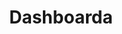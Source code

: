 ---
layout: admintemplate10
title: Dashboarda
class: login
permalink: /admin/invoice.html
stylesheet: ../css/mail.min.css
---